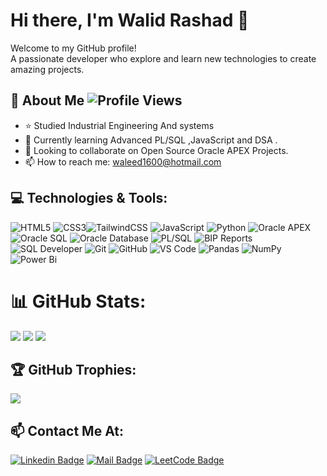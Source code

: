 
# Hi there, I'm Walid Rashad 👋
Welcome to my GitHub profile!  
A passionate developer who explore and learn new technologies to create amazing projects.

## 🚀 About Me ![Profile Views](https://komarev.com/ghpvc/?username=walidrashadx&color=blue)

- ⭐️ Studied Industrial Engineering And systems 
- 🌱 Currently learning Advanced PL/SQL ,JavaScript and DSA .
- 👯 Looking to collaborate on Open Source Oracle APEX Projects.
- 📫 How to reach me: [waleed1600@hotmail.com](mailto:waleed1600@hotmail.com)
  

## 💻 Technologies & Tools:

![HTML5](https://img.shields.io/badge/html5-%23E34F26.svg?style=for-the-badge&logo=html5&logoColor=white)
![CSS3](https://img.shields.io/badge/css3-%231572B6.svg?style=for-the-badge&logo=css3&logoColor=white)![TailwindCSS](https://img.shields.io/badge/tailwindcss-%2338B2AC.svg?style=for-the-badge&logo=tailwind-css&logoColor=white)
![JavaScript](https://img.shields.io/badge/javascript-%23323330.svg?style=for-the-badge&logo=javascript&logoColor=%23F7DF1E)
![Python](https://img.shields.io/badge/python-3670A0?style=for-the-badge&logo=python&logoColor=ffdd54)
![Oracle APEX](https://img.shields.io/badge/oracle_apex-F80000?style=for-the-badge&logo=oracle&logoColor=white)
![Oracle SQL](https://img.shields.io/badge/oracle_sql-F80000?style=for-the-badge&logo=oracle&logoColor=white)
![Oracle Database](https://img.shields.io/badge/oracle_database-F80000?style=for-the-badge&logo=oracle&logoColor=white)
![PL/SQL](https://img.shields.io/badge/pl_sql-F80000?style=for-the-badge&logo=oracle&logoColor=white)
![BIP Reports](https://img.shields.io/badge/bip_reports-F80000?style=for-the-badge&logo=oracle&logoColor=white)
![SQL Developer](https://img.shields.io/badge/sql_developer-F80000?style=for-the-badge&logo=oracle&logoColor=white)
![Git](https://img.shields.io/badge/git-%23F05033.svg?style=for-the-badge&logo=git&logoColor=white)
![GitHub](https://img.shields.io/badge/github-%23121011.svg?style=for-the-badge&logo=github&logoColor=white)
![VS Code](https://img.shields.io/badge/vs_code-007ACC?style=for-the-badge&logo=visual-studio-code&logoColor=white)
![Pandas](https://img.shields.io/badge/pandas-%23150458.svg?style=for-the-badge&logo=pandas&logoColor=white)
![NumPy](https://img.shields.io/badge/numpy-%23013243.svg?style=for-the-badge&logo=numpy&logoColor=white)
![Power Bi](https://img.shields.io/badge/power_bi-F2C811?style=for-the-badge&logo=powerbi&logoColor=black)

# 📊 GitHub Stats:
![](https://github-readme-stats.vercel.app/api?username=walidrashadx&theme=aura&hide_border=true&include_all_commits=true&count_private=true)
![](https://github-readme-stats.vercel.app/api/top-langs/?username=walidrashadx&theme=aura&hide_border=true&include_all_commits=true&count_private=true&layout=compact)
![](https://github-readme-streak-stats.herokuapp.com/?user=walidrashadx&theme=aura&hide_border=true)


## 🏆 GitHub Trophies:
![](https://github-profile-trophy.vercel.app/?username=walidrashadx&theme=radical&no-frame=true&no-bg=false&margin-w=4)

## 📫 Contact Me At:
[![Linkedin Badge](https://img.shields.io/badge/-Walid.R-blue?style=flat-square&logo=Linkedin&logoColor=white&link=https://www.linkedin.com/in/walid-rashad/)](https://www.linkedin.com/in/walid-rashad/)
[![Mail Badge](https://img.shields.io/badge/-Email-D14836?style=flat-square&logo=gmail&logoColor=white&link=mailto:waleed1600@hotmail.com)](mailto:waleed1600@hotmail.com)
[![LeetCode Badge](https://img.shields.io/badge/-LeetCode-FFA116?style=flat-square&logo=LeetCode&logoColor=black&link=https://leetcode.com/u/Wals_/)](https://leetcode.com/u/Wals_/)



